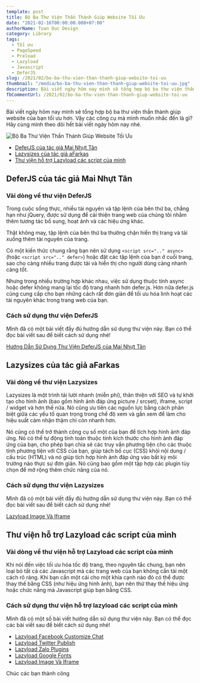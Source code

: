 ```yaml
---
template: post
title: Bộ Ba Thư Viện Thần Thánh Giúp Website Tối Ưu
date: "2021-02-16T00:00:00.000+07:00"
authorName: Tuan Duc Design
category: Library
tags:
  - Tối ưu
  - PageSpeed
  - Preload
  - Lazyload
  - Javascript
  - DeferJS
slug: /2021/02/bo-ba-thu-vien-than-thanh-giup-website-toi-uu
thumbnail: "/media/bo-ba-thu-vien-than-thanh-giup-website-toi-uu.jpg"
description: Bài viết ngày hôm nay mình sẽ tổng hợp bộ ba thư viện thần thánh giúp website của bạn tối ưu hơn.
fbCommentUrl: /2021/02/bo-ba-thu-vien-than-thanh-giup-website-toi-uu
---
```


Bài viết ngày hôm nay mình sẽ tổng hợp bộ ba thư viện thần thành giúp website của bạn tối ưu hơn. Vậy các công cụ mà mình muốn nhắc đến là gì? Hãy cùng mình theo dõi hết bài viết ngày hôm nay nhé.

![Bộ Ba Thư Viện Thần Thánh Giúp Website Tối Ưu](/media/bo-ba-thu-vien-than-thanh-giup-website-toi-uu.jpg)

- [DeferJS của tác giả Mai Nhựt Tân](#deferjs-của-tác-giả-mai-nhựt-tân)
- [Lazysizes của tác giả aFarkas](#lazysizes-của-tác-giả-afarkas)
- [Thư viện hỗ trợ Lazyload các script của mình](#thư-viện-hỗ-trợ-lazyload-các-script-của-mình)

## DeferJS của tác giả Mai Nhựt Tân

### Vài dòng về thư viện DeferJS

Trong cuộc sống thực, nhiều tài nguyên và tập lệnh của bên thứ ba, chẳng hạn như jQuery, được sử dụng để cải thiện trang web của chúng tôi nhằm thêm tương tác bổ sung, hoạt ảnh và các hiệu ứng khác.

Thật không may, tập lệnh của bên thứ ba thường chặn hiển thị trang và tải xuống thêm tài nguyên của trang.

Có một kiến thức chung rằng bạn nên sử dụng ```<script src=".." async>``` (hoặc ```<script src=".." defer>```) hoặc đặt các tập lệnh của bạn ở cuối trang, sao cho càng nhiều trang được tải và hiển thị cho người dùng càng nhanh càng tốt.

Nhưng trong nhiều trường hợp khác nhau, việc sử dụng thuộc tính async hoặc defer không mang lại tốc độ trang nhanh hơn defer.js. Hơn nữa defer.js cũng cung cấp cho bạn những cách rất đơn giản để tối ưu hóa linh hoạt các tài nguyên khác trong trang web của bạn.

### Cách sử dụng thư viện DeferJS

Mình đã có một bài viết đầy đủ hướng dẫn sử dụng thư viện này. Bạn có thể đọc bài viết sau để biết cách sử dụng nhé!

[Hướng Dẫn Sử Dụng Thư Viện DeferJS của Mai Nhựt Tân](https://tuanducdesign.com/2021/01/huong-dan-su-dung-thu-vien-deferjs-cua-mai-nhut-tan)

## Lazysizes của tác giả aFarkas

### Vài dòng về thư viện Lazysizes

Lazysizes là một trình tải lười nhanh (miễn phí), thân thiện với SEO và tự khởi tạo cho hình ảnh (bao gồm hình ảnh đáp ứng picture / srcset), iframe, script / widget và hơn thế nữa. Nó cũng ưu tiên các nguồn lực bằng cách phân biệt giữa các yếu tố quan trọng trong chế độ xem và gần xem để làm cho hiệu suất cảm nhận thậm chí còn nhanh hơn.

Nó cũng có thể trở thành công cụ số một của bạn để tích hợp hình ảnh đáp ứng. Nó có thể tự động tính toán thuộc tính kích thước cho hình ảnh đáp ứng của bạn, cho phép bạn chia sẻ các truy vấn phương tiện cho các thuộc tính phương tiện với CSS của bạn, giúp tách bố cục (CSS) khỏi nội dung / cấu trúc (HTML) và nó giúp tích hợp hình ảnh đáp ứng vào bất kỳ môi trường nào thực sự đơn giản. Nó cũng bao gồm một tập hợp các plugin tùy chọn để mở rộng thêm chức năng của nó.

### Cách sử dụng thư viện Lazysizes

Mình đã có một bài viết đầy đủ hướng dẫn sử dụng thư viện này. Bạn có thể đọc bài viết sau để biết cách sử dụng nhé!

[Lazyload Image Và Iframe](https://tuanducdesign.com/2021/01/lazyload-image-va-iframe)

## Thư viện hỗ trợ Lazyload các script của mình

### Vài dòng về thư viện hỗ trợ Lazyload các script của mình

Khi nói đến việc tối ưu hóa tốc độ trang, theo nguyên tắc chung, bạn nên loại bỏ tất cả các Javascript mà các trang web của bạn không cần tải một cách rõ ràng. Khi bạn cần một cái cho một khía cạnh nào đó có thể được thay thế bằng CSS (như hiệu ứng hình ảnh), bạn nên thử thay thế hiệu ứng hoặc chức năng mà Javascript giúp bạn bằng CSS.

### Cách sử dụng thư viện hỗ trợ lazyload các script của mình

Mình đã có một số bài viết hướng dẫn sử dụng thư viện này. Bạn có thể đọc các bài viết sau để biết cách sử dụng nhé!

- [Lazyload Facebook Customize Chat](https://tuanducdesign.com/2021/01/lazyload-facebook-customize-chat)
- [Lazyload Twitter Publish](https://tuanducdesign.com/2021/01/lazyload-twitter-publish)
- [Lazyload Zalo Plugins](https://tuanducdesign.com/2021/01/lazyload-zalo-plugins)
- [Lazyload Google Fonts](https://tuanducdesign.com/2021/01/lazyload-google-fonts)
- [Lazyload Image Và Iframe](https://tuanducdesign.com/2021/01/lazyload-image-va-iframe)

Chúc các bạn thành công
